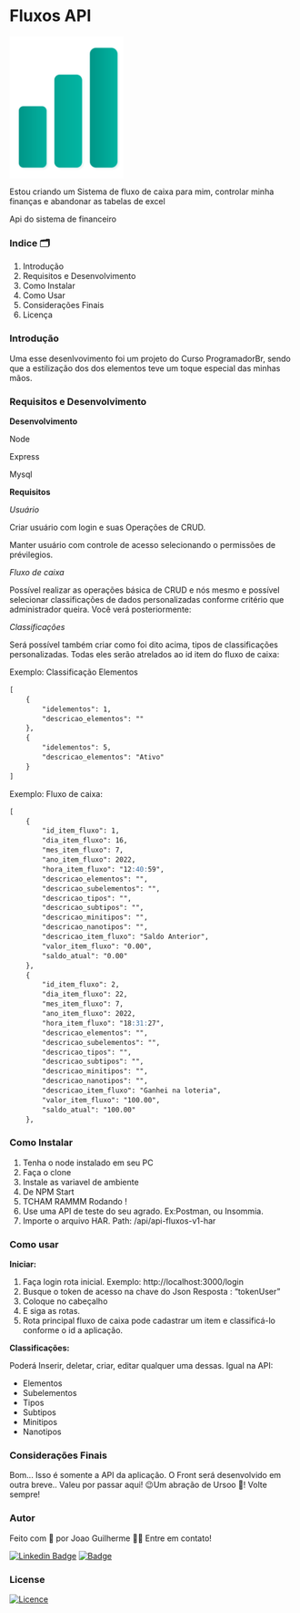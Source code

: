 

# Fluxos  API

<img src='./assets/logo.svg' width=200px align='center'>

Estou criando um Sistema de fluxo de caixa para mim, controlar minha finanças e abandonar as tabelas de excel


Api do sistema de financeiro 

### Indice 🗂️

1. Introdução
2. Requisitos e Desenvolvimento
3. Como Instalar
4. Como Usar
5. Considerações Finais
6. Licença

### Introdução

Uma esse desenlvovimento foi um projeto do Curso ProgramadorBr, sendo que a estilização dos dos elementos teve um toque especial das minhas mãos.

### Requisitos e Desenvolvimento

**Desenvolvimento**

Node

Express

Mysql

**Requisitos**

*Usuário*

Criar usuário com login e suas Operações de CRUD.

Manter usuário com controle de acesso selecionando o permissões de prévilegios.

*Fluxo de caixa*

Possível realizar as operações básica de CRUD e nós mesmo e possível selecionar classificações de dados personalizadas conforme critério que administrador queira. Você verá posteriormente:

*Classificações*

Será possível também criar como foi dito acima, tipos de classificações personalizadas. Todas eles serão atrelados ao id item do fluxo de caixa:

Exemplo: Classificação Elementos

```markdown
[
	{
		"idelementos": 1,
		"descricao_elementos": ""
	},
	{
		"idelementos": 5,
		"descricao_elementos": "Ativo"
	}
]
```

Exemplo: Fluxo de caixa:

```markdown
[
	{
		"id_item_fluxo": 1,
		"dia_item_fluxo": 16,
		"mes_item_fluxo": 7,
		"ano_item_fluxo": 2022,
		"hora_item_fluxo": "12:40:59",
		"descricao_elementos": "",
		"descricao_subelementos": "",
		"descricao_tipos": "",
		"descricao_subtipos": "",
		"descricao_minitipos": "",
		"descricao_nanotipos": "",
		"descricao_item_fluxo": "Saldo Anterior",
		"valor_item_fluxo": "0.00",
		"saldo_atual": "0.00"
	},
	{
		"id_item_fluxo": 2,
		"dia_item_fluxo": 22,
		"mes_item_fluxo": 7,
		"ano_item_fluxo": 2022,
		"hora_item_fluxo": "18:31:27",
		"descricao_elementos": "",
		"descricao_subelementos": "",
		"descricao_tipos": "",
		"descricao_subtipos": "",
		"descricao_minitipos": "",
		"descricao_nanotipos": "",
		"descricao_item_fluxo": "Ganhei na loteria",
		"valor_item_fluxo": "100.00",
		"saldo_atual": "100.00"
	},
```

### Como Instalar

1. Tenha o node instalado em seu PC
2. Faça o clone
3. Instale as variavel de ambiente
4. De NPM Start
5. TCHAM RAMMM Rodando !
6. Use uma API de teste do seu agrado. Ex:Postman, ou Insommia.
7. Importe o arquivo HAR. Path: /api/api-fluxos-v1-har

### Como usar

**Iniciar:**

1. Faça login rota inicial. Exemplo: http://localhost:3000/login
2. Busque o token de acesso na chave do Json Resposta : “tokenUser”
3. Coloque no cabeçalho
4. E siga as rotas.
5. Rota principal fluxo de caixa pode cadastrar um item e classificá-lo conforme o id a aplicação.

**Classificações:**

Poderá Inserir, deletar, criar, editar qualquer uma dessas. Igual na API:

- Elementos
- Subelementos
- Tipos
- Subtipos
- Minitipos
- Nanotipos

### Considerações Finais

Bom... Isso é somente a API da aplicação. O Front será desenvolvido em outra breve..
Valeu por passar aqui! 😉Um abração de Ursoo 🐻! Volte sempre!

### Autor

Feito com 🤭 por Joao Guilherme 👋🏽 Entre em contato!

[![Linkedin Badge](https://img.shields.io/badge/-Joao-blue?style=flat-square&logo=Linkedin&logoColor=white&link=https://www.linkedin.com/in/jaoo/)](https://www.linkedin.com/in/joaog123/) 
[![Badge](https://img.shields.io/badge/-joaoguilherme94@live.com-c80?style=flat-square&logo=Microsoft&logoColor=white&link=mailto:joaoguilherme94@live.com)](mailto:joaoguilherme94@live.com)

### **License**
[![Licence](https://img.shields.io/github/license/Ileriayo/markdown-badges?style=for-the-badge)](./LICENSE)